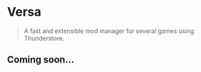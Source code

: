 # Versa
>A fast and extensible mod manager for several games using Thunderstore.

## Coming soon...
